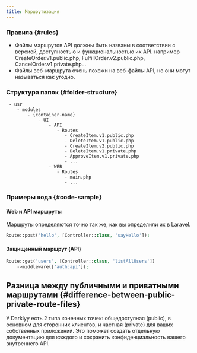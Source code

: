 ```yaml
---
title: Маршрутизация
---
```



### Правила {#rules}

- Файлы маршрутов API должны быть названы в соответствии с версией, доступностью и функциональностью их API. например CreateOrder.v1.public.php, FulfillOrder.v2.public.php, CancelOrder.v1.private.php...
- Файлы веб-маршрута очень похожи на веб-файлы API, но они могут называться как угодно.

### Структура папок {#folder-structure}

```
 - usr
    - modules
        - {container-name}
            - UI
                - API
                   - Routes
                      - CreateItem.v1.public.php
                      - DeleteItem.v1.public.php
                      - CreateItem.v2.public.php
                      - DeleteItem.v1.private.php
                      - ApproveItem.v1.private.php
                      - ...
                - WEB
                   - Routes
                      - main.php
                      - ...
```

### Примеры кода {#code-sample}

#### Web и API маршруты
Маршруты определяются точно так же, как вы определили их в Laravel.

```php
Route::post('hello', [Controller::class, 'sayHello']);
```

#### Защищенный маршрут (API)

```php
Route::get('users', [Controller::class, 'listAllUsers'])
    ->middleware(['auth:api']);
```

## Разница между публичными и приватными маршрутами {#difference-between-public-private-route-files}

У Darklyy есть 2 типа конечных точек: общедоступная (public), в основном для сторонних клиентов, и частная (private) для ваших собственных приложений. Это поможет создать отдельную документацию для каждого и сохранить конфиденциальность вашего внутреннего API.